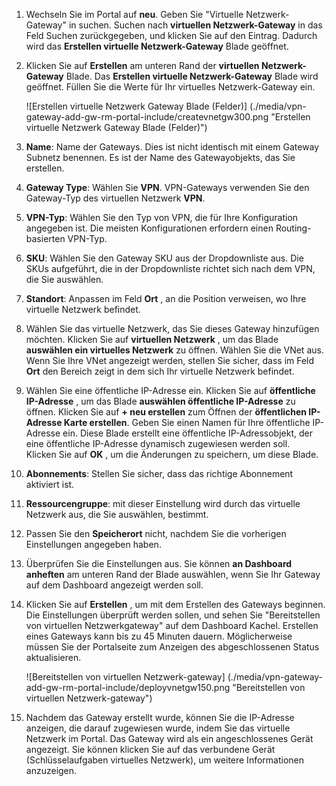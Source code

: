 1. Wechseln Sie im Portal auf **neu**. Geben Sie "Virtuelle Netzwerk-Gateway" in suchen. Suchen nach **virtuellen Netzwerk-Gateway** in das Feld Suchen zurückgegeben, und klicken Sie auf den Eintrag. Dadurch wird das **Erstellen virtuelle Netzwerk-Gateway** Blade geöffnet.
2. Klicken Sie auf **Erstellen** am unteren Rand der **virtuellen Netzwerk-Gateway** Blade. Das **Erstellen virtuelle Netzwerk-Gateway** Blade wird geöffnet. Füllen Sie die Werte für Ihr virtuelles Netzwerk-Gateway ein.

    ![Erstellen virtuelle Netzwerk Gateway Blade (Felder)] (./media/vpn-gateway-add-gw-rm-portal-include/createvnetgw300.png "Erstellen virtuelle Netzwerk Gateway Blade (Felder)")

3. **Name**: Name der Gateways. Dies ist nicht identisch mit einem Gateway Subnetz benennen. Es ist der Name des Gatewayobjekts, das Sie erstellen.

4. **Gateway Type**: Wählen Sie **VPN**. VPN-Gateways verwenden Sie den Gateway-Typ des virtuellen Netzwerk **VPN**. 

5. **VPN-Typ**: Wählen Sie den Typ von VPN, die für Ihre Konfiguration angegeben ist. Die meisten Konfigurationen erfordern einen Routing-basierten VPN-Typ.

6. **SKU**: Wählen Sie den Gateway SKU aus der Dropdownliste aus. Die SKUs aufgeführt, die in der Dropdownliste richtet sich nach dem VPN, die Sie auswählen.

7. **Standort**: Anpassen im Feld **Ort** , an die Position verweisen, wo Ihre virtuelle Netzwerk befindet.
 
8. Wählen Sie das virtuelle Netzwerk, das Sie dieses Gateway hinzufügen möchten. Klicken Sie auf **virtuellen Netzwerk** , um das Blade **auswählen ein virtuelles Netzwerk** zu öffnen. Wählen Sie die VNet aus. Wenn Sie Ihre VNet angezeigt werden, stellen Sie sicher, dass im Feld **Ort** den Bereich zeigt in dem sich Ihr virtuelle Netzwerk befindet.

9. Wählen Sie eine öffentliche IP-Adresse ein. Klicken Sie auf **öffentliche IP-Adresse** , um das Blade **auswählen öffentliche IP-Adresse** zu öffnen. Klicken Sie auf **+ neu erstellen** zum Öffnen der **öffentlichen IP-Adresse Karte erstellen**. Geben Sie einen Namen für Ihre öffentliche IP-Adresse ein. Diese Blade erstellt eine öffentliche IP-Adressobjekt, der eine öffentliche IP-Adresse dynamisch zugewiesen werden soll.<br>Klicken Sie auf **OK** , um die Änderungen zu speichern, um diese Blade.

10. **Abonnements**: Stellen Sie sicher, dass das richtige Abonnement aktiviert ist.

11. **Ressourcengruppe**: mit dieser Einstellung wird durch das virtuelle Netzwerk aus, die Sie auswählen, bestimmt. 

12. Passen Sie den **Speicherort** nicht, nachdem Sie die vorherigen Einstellungen angegeben haben.

13. Überprüfen Sie die Einstellungen aus. Sie können **an Dashboard anheften** am unteren Rand der Blade auswählen, wenn Sie Ihr Gateway auf dem Dashboard angezeigt werden soll.

14. Klicken Sie auf **Erstellen** , um mit dem Erstellen des Gateways beginnen. Die Einstellungen überprüft werden sollen, und sehen Sie "Bereitstellen von virtuellen Netzwerkgateway" auf dem Dashboard Kachel. Erstellen eines Gateways kann bis zu 45 Minuten dauern. Möglicherweise müssen Sie der Portalseite zum Anzeigen des abgeschlossenen Status aktualisieren.

    ![Bereitstellen von virtuellen Netzwerk-gateway] (./media/vpn-gateway-add-gw-rm-portal-include/deployvnetgw150.png "Bereitstellen von virtuellen Netzwerk-gateway")

11. Nachdem das Gateway erstellt wurde, können Sie die IP-Adresse anzeigen, die darauf zugewiesen wurde, indem Sie das virtuelle Netzwerk im Portal. Das Gateway wird als ein angeschlossenes Gerät angezeigt. Sie können klicken Sie auf das verbundene Gerät (Schlüsselaufgaben virtuelles Netzwerk), um weitere Informationen anzuzeigen.



